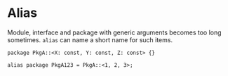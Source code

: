# Alias

Module, interface and package with generic arguments becomes too long sometimes.
`alias` can name a short name for such items. 

```veryl,playground
package PkgA::<X: const, Y: const, Z: const> {}

alias package PkgA123 = PkgA::<1, 2, 3>;
```
